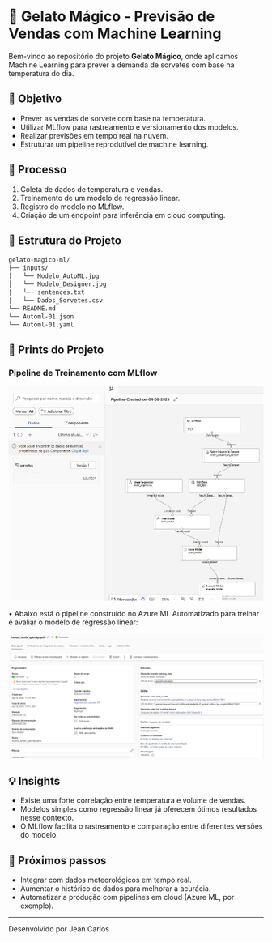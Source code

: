 
# 🍦 Gelato Mágico - Previsão de Vendas com Machine Learning

Bem-vindo ao repositório do projeto **Gelato Mágico**, onde aplicamos Machine Learning para prever a demanda de sorvetes com base na temperatura do dia.

## 🎯 Objetivo

- Prever as vendas de sorvete com base na temperatura.
- Utilizar MLflow para rastreamento e versionamento dos modelos.
- Realizar previsões em tempo real na nuvem.
- Estruturar um pipeline reprodutível de machine learning.

## 🧠 Processo

1. Coleta de dados de temperatura e vendas.
2. Treinamento de um modelo de regressão linear.
3. Registro do modelo no MLflow.
4. Criação de um endpoint para inferência em cloud computing.

## 📁 Estrutura do Projeto

```
gelato-magico-ml/
├── inputs/
│   └── Modelo_AutoML.jpg
│   └── Modelo_Designer.jpg
|   └── sentences.txt
|   └── Dados_Sorvetes.csv
└── README.md
└── Automl-01.json
└── Automl-01.yaml
```

## 📸 Prints do Projeto

### Pipeline de Treinamento com MLflow
![pipeline](https://raw.githubusercontent.com/jcvieira99/gelato-magico-ml/refs/heads/main/inputs/Modelo_Designer.jpg)

• Abaixo está o pipeline construído no Azure ML Automatizado para treinar e avaliar o modelo de regressão linear:

![pipeline](https://raw.githubusercontent.com/jcvieira99/gelato-magico-ml/refs/heads/main/inputs/Modelo_AutoML.jpg)

## 💡 Insights

- Existe uma forte correlação entre temperatura e volume de vendas.
- Modelos simples como regressão linear já oferecem ótimos resultados nesse contexto.
- O MLflow facilita o rastreamento e comparação entre diferentes versões do modelo.

## 🚀 Próximos passos

- Integrar com dados meteorológicos em tempo real.
- Aumentar o histórico de dados para melhorar a acurácia.
- Automatizar a produção com pipelines em cloud (Azure ML, por exemplo).

---

Desenvolvido por Jean Carlos
